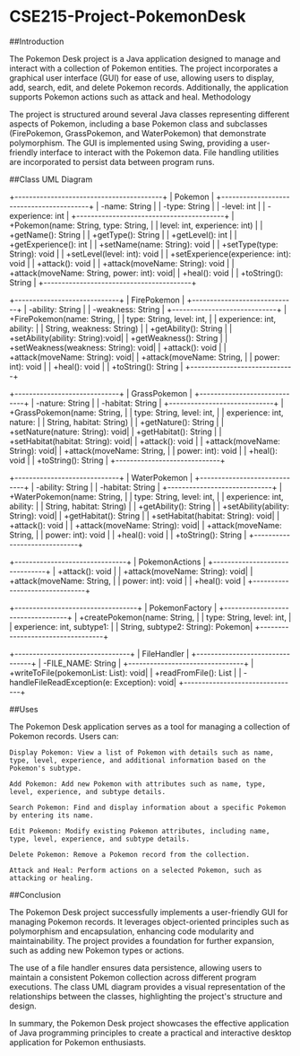 # CSE215-Project-PokemonDesk
##Introduction

The Pokemon Desk project is a Java application designed to manage and interact with a collection of Pokemon entities. The project incorporates a graphical user interface (GUI) for ease of use, allowing users to display, add, search, edit, and delete Pokemon records. Additionally, the application supports Pokemon actions such as attack and heal.
Methodology

The project is structured around several Java classes representing different aspects of Pokemon, including a base Pokemon class and subclasses (FirePokemon, GrassPokemon, and WaterPokemon) that demonstrate polymorphism. The GUI is implemented using Swing, providing a user-friendly interface to interact with the Pokemon data. File handling utilities are incorporated to persist data between program runs.

##Class UML Diagram


+-----------------------------------------+
|                 Pokemon                 |
+-----------------------------------------+
| -name: String                           |
| -type: String                           |
| -level: int                             |
| -experience: int                        |
+-----------------------------------------+
| +Pokemon(name: String, type: String,    |
|    level: int, experience: int)         |
| +getName(): String                      |
| +getType(): String                      |
| +getLevel(): int                        |
| +getExperience(): int                   |
| +setName(name: String): void            |
| +setType(type: String): void            |
| +setLevel(level: int): void             |
| +setExperience(experience: int): void   |
| +attack(): void                         |
| +attack(moveName: String): void         |
| +attack(moveName: String, power: int): void|
| +heal(): void                           |
| +toString(): String                     |
+-----------------------------------------+

+-----------------------------+
|         FirePokemon         |
+-----------------------------+
| -ability: String            |
| -weakness: String            |
+-----------------------------+
| +FirePokemon(name: String,  |
|    type: String, level: int, |
|    experience: int, ability: |
|    String, weakness: String) |
| +getAbility(): String        |
| +setAbility(ability: String):void|
| +getWeakness(): String       |
| +setWeakness(weakness: String): void|
| +attack(): void              |
| +attack(moveName: String): void|
| +attack(moveName: String,    |
|    power: int): void         |
| +heal(): void                |
| +toString(): String          |
+-----------------------------+

+-----------------------------+
|        GrassPokemon         |
+-----------------------------+
| -nature: String             |
| -habitat: String            |
+-----------------------------+
| +GrassPokemon(name: String, |
|    type: String, level: int, |
|    experience: int, nature:  |
|    String, habitat: String)  |
| +getNature(): String         |
| +setNature(nature: String): void|
| +getHabitat(): String        |
| +setHabitat(habitat: String): void|
| +attack(): void              |
| +attack(moveName: String): void|
| +attack(moveName: String,    |
|    power: int): void         |
| +heal(): void                |
| +toString(): String          |
+-----------------------------+

+-----------------------------+
|        WaterPokemon         |
+-----------------------------+
| -ability: String            |
| -habitat: String            |
+-----------------------------+
| +WaterPokemon(name: String, |
|    type: String, level: int, |
|    experience: int, ability: |
|    String, habitat: String)  |
| +getAbility(): String        |
| +setAbility(ability: String): void|
| +getHabitat(): String        |
| +setHabitat(habitat: String): void|
| +attack(): void              |
| +attack(moveName: String): void|
| +attack(moveName: String,    |
|    power: int): void         |
| +heal(): void                |
| +toString(): String          |
+-----------------------------+

+-------------------------------+
|         PokemonActions         |
+-------------------------------+
| +attack(): void               |
| +attack(moveName: String): void|
| +attack(moveName: String,      |
|    power: int): void           |
| +heal(): void                 |
+-------------------------------+

+----------------------------------+
|          PokemonFactory          |
+----------------------------------+
| +createPokemon(name: String,     |
|    type: String, level: int,      |
|    experience: int, subtype1:     |
|    String, subtype2: String): Pokemon|
+----------------------------------+

+--------------------------------+
|          FileHandler             |
+--------------------------------+
| -FILE_NAME: String               |
+--------------------------------+
| +writeToFile(pokemonList: List<Pokemon>): void|
| +readFromFile(): List<Pokemon>   |
| -handleFileReadException(e: Exception): void|
+--------------------------------+

##Uses

The Pokemon Desk application serves as a tool for managing a collection of Pokemon records. Users can:

    Display Pokemon: View a list of Pokemon with details such as name, type, level, experience, and additional information based on the Pokemon's subtype.

    Add Pokemon: Add new Pokemon with attributes such as name, type, level, experience, and subtype details.

    Search Pokemon: Find and display information about a specific Pokemon by entering its name.

    Edit Pokemon: Modify existing Pokemon attributes, including name, type, level, experience, and subtype details.

    Delete Pokemon: Remove a Pokemon record from the collection.

    Attack and Heal: Perform actions on a selected Pokemon, such as attacking or healing.

##Conclusion

The Pokemon Desk project successfully implements a user-friendly GUI for managing Pokemon records. It leverages object-oriented principles such as polymorphism and encapsulation, enhancing code modularity and maintainability. The project provides a foundation for further expansion, such as adding new Pokemon types or actions.

The use of a file handler ensures data persistence, allowing users to maintain a consistent Pokemon collection across different program executions. The class UML diagram provides a visual representation of the relationships between the classes, highlighting the project's structure and design.

In summary, the Pokemon Desk project showcases the effective application of Java programming principles to create a practical and interactive desktop application for Pokemon enthusiasts.
